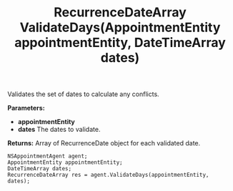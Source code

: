 ﻿---
uid: crmscript_ref_NSAppointmentAgent_ValidateDays
title: RecurrenceDateArray ValidateDays(AppointmentEntity appointmentEntity, DateTimeArray dates)
intellisense: NSAppointmentAgent.ValidateDays
keywords: NSAppointmentAgent, ValidateDays
so.topic: reference
---

Validates the set of dates to calculate any conflicts.

**Parameters:**
 - **appointmentEntity** 
 - **dates** The dates to validate.

**Returns:** Array of RecurrenceDate object for each validated date.

```crmscript
NSAppointmentAgent agent;
AppointmentEntity appointmentEntity;
DateTimeArray dates;
RecurrenceDateArray res = agent.ValidateDays(appointmentEntity, dates);
```

